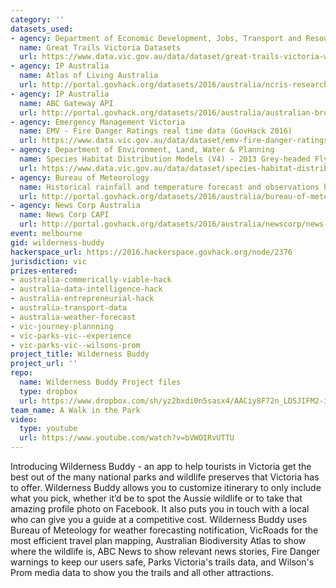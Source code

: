 ```yaml
---
category: ''
datasets_used:
- agency: Department of Economic Development, Jobs, Transport and Resources
  name: Great Trails Victoria Datasets
  url: https://www.data.vic.gov.au/data/dataset/great-trails-victoria-wilsons-promontory-southern-circuit
- agency: IP Australia
  name: Atlas of Living Australia
  url: http://portal.govhack.org/datasets/2016/australia/ncris-research-data-and-infrastructure-group/atlas-of-living-australia.html
- agency: IP Australia
  name: ABC Gateway API
  url: http://portal.govhack.org/datasets/2016/australia/australian-broadcasting-corporation/abc-gateway-api.html
- agency: Emergency Management Victoria
  name: EMV - Fire Danger Ratings real time data (GovHack 2016)
  url: https://www.data.vic.gov.au/data/dataset/emv-fire-danger-ratings-real-time-data
- agency: Department of Environment, Land, Water & Planning
  name: Species Habitat Distribution Models (V4) - 2013 Grey-headed Flying-fox - Pteropus poliocephalus
  url: https://www.data.vic.gov.au/data/dataset/species-habitat-distribution-models-v4-2013-grey-headed-flying-fox-pteropus-poliocephalus
- agency: Bureau of Meteorology
  name: Historical rainfall and temperature forecast and observations hourly data
  url: http://portal.govhack.org/datasets/2016/australia/bureau-of-meteorology/historical-rainfall-and-temperature-forecast-and-observations-hourly-data---weather-forecasting-verification-data-(2015-05-to-2016-04).html
- agency: News Corp Australia
  name: News Corp CAPI
  url: http://portal.govhack.org/datasets/2016/australia/newscorp/news-corp-content-api-(capi)-sa.html
event: melbourne
gid: wilderness-buddy
hackerspace_url: https://2016.hackerspace.govhack.org/node/2376
jurisdiction: vic
prizes-entered:
- australia-commerically-viable-hack
- australia-data-intelligence-hack
- australia-entrepreneurial-hack
- australia-transport-data
- australia-weather-forecast
- vic-journey-plannning
- vic-parks-vic--experience
- vic-parks-vic--wilsons-prom
project_title: Wilderness Buddy
project_url: ''
repo:
  name: Wilderness Buddy Project files
  type: dropbox
  url: https://www.dropbox.com/sh/yz2bxdi0n5sasx4/AACiy8F72n_LDSJIFM2-iBVza?dl=0
team_name: A Walk in the Park
video:
  type: youtube
  url: https://www.youtube.com/watch?v=bVWOIRvUTTU
---
```


Introducing Wilderness Buddy - an app to help tourists in Victoria get the best out of the many national parks and wildlife preserves that Victoria has to offer. Wilderness Buddy allows you to customize itinerary to only include what you pick, whether it’d be to spot the Aussie wildlife or to take that amazing profile photo on Facebook. It also puts you in touch with a local who can give you a guide at a competitive cost. 
Wilderness Buddy uses Bureau of Meteology for weather forecasting notification, VicRoads for the most efficient travel plan mapping, Australian Biodiversity Atlas to show where the wildlife is, ABC News to show relevant news stories, Fire Danger warnings to keep our users safe, Parks Victoria's trails data, and Wilson's Prom media data to show you the trails and all other attractions.